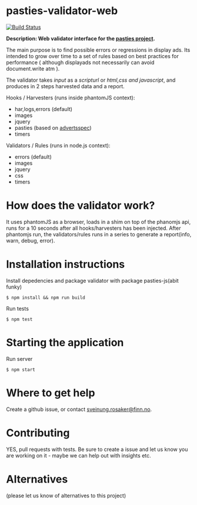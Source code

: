 pasties-validator-web
=============
[![Build Status](https://travis-ci.org/pasties/validator-web.png)](https://travis-ci.org/pasties/validator-web)

**Description: Web validator interface for the [pasties project](http://pasties.github.io/).**

The main purpose is to find possible errors or regressions in display ads. Its intended to grow over time to a set of rules based on best practices for performance ( although displayads not necessarily can avoid document.write atm ).

The validator takes _input_ as a _scripturl_ or _html,css and javascript_, and produces in 2 steps harvested data and a report.

Hooks / Harvesters (runs inside phantomJS context):
* har,logs,errors (default)
* images
* jquery
* pasties (based on [advertsspec](https://github.com/finn-no/advertsspec/blob/master/specification.md))
* timers

Validators / Rules (runs in node.js context):
* errors (default)
* images
* jquery
* css
* timers


# How does the validator work?

It uses phantomJS as a browser, loads in a shim on top of the phanomjs api, runs for a 10 seconds after all hooks/harvesters has been injected.
After phantomjs run, the validators/rules runs in a series to generate a report(info, warn, debug, error).


# Installation instructions

Install depedencies and package validator with package pasties-js(abit funky)

    $ npm install && npm run build

Run tests

    $ npm test

# Starting the application

Run server

    $ npm start

# Where to get help

Create a github issue, or contact sveinung.rosaker@finn.no.


# Contributing

YES, pull requests with tests. Be sure to create a issue and let us know you are working on it - maybe we can help out with insights etc.

# Alternatives

(please let us know of alternatives to this project)
